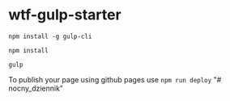 # wtf-gulp-starter

`npm install -g gulp-cli`

`npm install`

`gulp`

To publish your page using github pages use `npm run deploy`
"# nocny_dziennik" 
